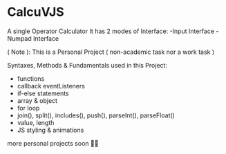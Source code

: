 # CalcuVJS
A single Operator Calculator
It has 2 modes of Interface:
-Input Interface
-Numpad Interface

( Note ): This is a Personal Project ( non-academic task nor a work task )

Syntaxes, Methods & Fundamentals used in this Project:
  - functions
  - callback eventListeners
  - if-else statements
  - array & object
  - for loop
  - join(), split(), includes(), push(), parseInt(), parseFloat()
  - value, length
  - JS styling & animations

more personal projects soon 👀🤠
